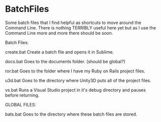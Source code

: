 # BatchFiles 

Some batch files that I find helpful as shortcuts to move around the Command Line.
There is nothing TERRIBLY useful here yet but as I use the Command Line more and more there should be soon.

Batch Files:

create.bat
Create a batch file and opens it in Sublime.

docs.bat
Goes to the documents folder. (should be global?)

ror.bat
Goes to the folder where I have my Ruby on Rails project files.

u3d.bat
Goes to the directory where Unity3D puts all of the project files.

vs.bat
Runs a Visual Studio project in it's debug directory and pauses before returning.

GLOBAL FILES:

bats.bat
Goes to the directory where these batch files are stored.